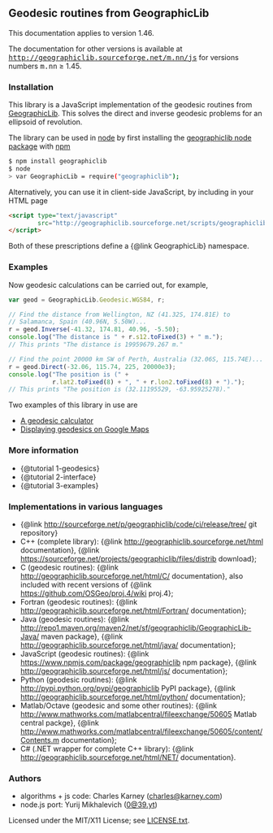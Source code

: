 ## Geodesic routines from GeographicLib

This documentation applies to version 1.46.

The documentation for other versions is available
at <tt>http://geographiclib.sourceforge.net/m.nn/js</tt> for versions
numbers <tt>m.nn</tt> &ge; 1.45.

### Installation

This library is a JavaScript implementation of the geodesic routines
from [GeographicLib](http://geographiclib.sourceforge.net).  This solves the
direct and inverse geodesic problems for an ellipsoid of revolution.

The library can be used in [node](https://nodejs.org) by first
installing the
[geographiclib node package](https://www.npmjs.com/package/geographiclib)
with [npm](https://www.npmjs.com)
```bash
$ npm install geographiclib
$ node
> var GeographicLib = require("geographiclib");
```
Alternatively, you can use it in client-side JavaScript, by including in
your HTML page
```html
<script type="text/javascript"
        src="http://geographiclib.sourceforge.net/scripts/geographiclib.js">
</script>
```
Both of these prescriptions define a {@link GeographicLib} namespace.

### Examples

Now geodesic calculations can be carried out, for example,
```javascript
var geod = GeographicLib.Geodesic.WGS84, r;

// Find the distance from Wellington, NZ (41.32S, 174.81E) to
// Salamanca, Spain (40.96N, 5.50W)...
r = geod.Inverse(-41.32, 174.81, 40.96, -5.50);
console.log("The distance is " + r.s12.toFixed(3) + " m.");
// This prints "The distance is 19959679.267 m."

// Find the point 20000 km SW of Perth, Australia (32.06S, 115.74E)...
r = geod.Direct(-32.06, 115.74, 225, 20000e3);
console.log("The position is (" +
            r.lat2.toFixed(8) + ", " + r.lon2.toFixed(8) + ").");
// This prints "The position is (32.11195529, -63.95925278)."
```
Two examples of this library in use are
* [A geodesic calculator](http://geographiclib.sourceforge.net/scripts/geod-calc.html)
* [Displaying geodesics on Google
  Maps](http://geographiclib.sourceforge.net/scripts/geod-google.html)

### More information
* {@tutorial 1-geodesics}
* {@tutorial 2-interface}
* {@tutorial 3-examples}

### Implementations in various languages
* {@link http://sourceforge.net/p/geographiclib/code/ci/release/tree/
    git repository}
* C++ (complete library):
  {@link http://geographiclib.sourceforge.net/html
    documentation},
  {@link https://sourceforge.net/projects/geographiclib/files/distrib
    download};
* C (geodesic routines):
  {@link http://geographiclib.sourceforge.net/html/C/
    documentation}, also included with recent versions of
  {@link https://github.com/OSGeo/proj.4/wiki
    proj.4};
* Fortran (geodesic routines):
  {@link http://geographiclib.sourceforge.net/html/Fortran/
    documentation};
* Java (geodesic routines):
  {@link http://repo1.maven.org/maven2/net/sf/geographiclib/GeographicLib-Java/
    maven package},
  {@link http://geographiclib.sourceforge.net/html/java/
    documentation};
* JavaScript (geodesic routines):
  {@link https://www.npmjs.com/package/geographiclib
    npm package},
  {@link http://geographiclib.sourceforge.net/html/js/
    documentation};
* Python (geodesic routines):
  {@link http://pypi.python.org/pypi/geographiclib
    PyPI package},
  {@link http://geographiclib.sourceforge.net/html/python/
    documentation};
* Matlab/Octave (geodesic and some other routines):
  {@link http://www.mathworks.com/matlabcentral/fileexchange/50605
    Matlab central packge},
  {@link http://www.mathworks.com/matlabcentral/fileexchange/50605/content/Contents.m
    documentation};
* C# (.NET wrapper for complete C++ library):
  {@link http://geographiclib.sourceforge.net/html/NET/
    documentation}.

### Authors

* algorithms + js code: Charles Karney (charles@karney.com)
* node.js port: Yurij Mikhalevich (0@39.yt)

Licensed under the MIT/X11 License; see
[LICENSE.txt](http://geographiclib.sourceforge.net/html/LICENSE.txt).
